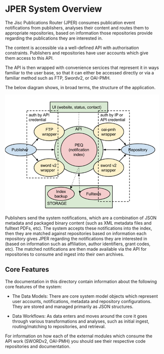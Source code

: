# JPER System Overview

The Jisc Publications Router (JPER) consumes publication event notifications from publishers, analyses their content
and routes them to appropriate repositories, based on information those repositories provide regarding the publications
they are interested in.

The content is accessible via a well-defined API with authorisation constraints.  Publishers and repositories have user
accounts which give them access to this API.

The API is then wrapped with convenience sercices that represent it in ways familiar to the user base, so that it can 
either be accessed directly or via a familiar method such as FTP, Swordv2, or OAI-PMH.

The below diagram shows, in broad terms, the structure of the application.

![ArchitectureOverview](https://raw.githubusercontent.com/JiscPER/jper/develop/docs/system/ArchitectureOverview.png)

Publishers send the system notifications, which are a combination of JSON metadata and packaged binary content (such
as XML metadata files and fulltext PDFs, etc).  The system accepts these notifications into the index, then they are
matched against repositories based on information each repository gives JPER regarding the notifications they are
interested in (based on information such as affiliation, author identifiers, grant codes, etc).  The matched notifications
are then made available via the API for repositories to consume and ingest into their own archives.

## Core Features

The documentation in this directory contain information about the following core features of the system:

* The Data Models: There are core system model objects which represent user accounts, notifications, metadata and repository 
configurations.  They are stored and managed primarily as JSON structures.

* Data Workflows: As data enters and moves around the core it goes through various transformations and analyses, such as initial
ingest, routing/matching to repositories, and retrieval.

For information on how each of the external modules which consume the API work (SWORDv2, OAI-PMH) you should see their
respective code repositories and documentation.